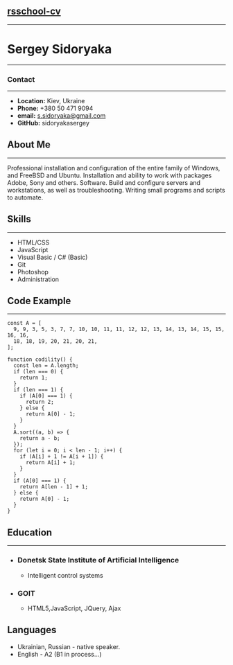 ## [rsschool-cv](https://SidoryakaSergey.github.io/rsschool-cv/cv)

---

# Sergey Sidoryaka

---

### Contact

---

- **Location:** Kiev, Ukraine
- **Phone:** +380 50 471 9094
- **email:** s.sidoryaka@gmail.com
- **GitHub:** sidoryakasergey

## **About Me**

---

Professional installation and configuration of the entire family of Windows, and FreeBSD and Ubuntu. Installation and ability to work with packages Adobe, Sony and others. Software. Build and configure servers and workstations, as well as troubleshooting. Writing small programs and scripts to automate.

## **Skills**

---

- HTML/CSS
- JavaScript
- Visual Basic / C# (Basic)
- Git
- Photoshop
- Administration

## **Code Example**

---

```
const A = [
  9, 9, 3, 5, 3, 7, 7, 10, 10, 11, 11, 12, 12, 13, 14, 13, 14, 15, 15, 16, 16,
  18, 18, 19, 20, 21, 20, 21,
];

function codility() {
  const len = A.length;
  if (len === 0) {
    return 1;
  }
  if (len === 1) {
    if (A[0] === 1) {
      return 2;
    } else {
      return A[0] - 1;
    }
  }
  A.sort((a, b) => {
    return a - b;
  });
  for (let i = 0; i < len - 1; i++) {
    if (A[i] + 1 != A[i + 1]) {
      return A[i] + 1;
    }
  }
  if (A[0] === 1) {
    return A[len - 1] + 1;
  } else {
    return A[0] - 1;
  }
}

```

## **Education**

---

- ### Donetsk State Institute of Artificial Intelligence
  - Intelligent control systems
- ### GOIT
  - HTML5,JavaScript, JQuery, Ajax

## **Languages**

- Ukrainian, Russian - native speaker.
- English - A2 (B1 in process…)
